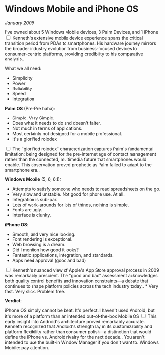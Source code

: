 # Windows Mobile and iPhone OS
*January 2009*





  I've owned about 5 WIndows Mobile devices, 3 Palm Devices, and 1 iPhone<label for="sn-1" class="margin-toggle sidenote-number"></label>
<input type="checkbox" id="sn-1" class="margin-toggle"/>
<span class="sidenote">Kenneth's extensive mobile device experience spans the critical transition period from PDAs to smartphones. His hardware journey mirrors the broader industry evolution from business-focused devices to consumer-centric platforms, providing credibility to his comparative analysis.</span>.

 What we all need:

 * Simplicity
* Power
* Reliability
* Speed
* Integration

 **Palm OS** (Pre\-Pre haha):

 * Simple. Very Simple.
* Does what it needs to do and doesn't falter.
* Not much in terms of applications.
* Most certainly not designed for a mobile professional.
* It's a glorified rolodex<label for="sn-2" class="margin-toggle sidenote-number"></label>
<input type="checkbox" id="sn-2" class="margin-toggle"/>
<span class="sidenote">The "glorified rolodex" characterization captures Palm's fundamental limitation: being designed for the pre-internet age of contact management rather than the connected, multimedia future that smartphones would enable. This observation proved prophetic as Palm failed to adapt to the smartphone era.</span>.

 **Windows Mobile** (5, 6, 6\.1\):

 * Attempts to satisfy someone who needs to read spreadsheets on the go.
* Very slow and unstable. Not good for phone use. At all.
* Integration is sub\-par.
* Lots of work\-arounds for lots of things, nothing is simple.
* Fonts are ugly.
* Interface is clunky.

 **iPhone OS**:

 * Smooth, and very nice looking.
* Font rendering is exceptional.
* Web browsing is a dream.
* Did I mention how good it looks?
* Fantastic applications, integration, and standards.
* Apps need approval (good and bad)<label for="sn-3" class="margin-toggle sidenote-number"></label>
<input type="checkbox" id="sn-3" class="margin-toggle"/>
<span class="sidenote">Kenneth's nuanced view of Apple's App Store approval process in 2009 was remarkably prescient. The "good and bad" assessment acknowledges both quality control benefits and innovation constraints—a debate that continues to shape platform policies across the tech industry today.</span>.
* Very fast. Very slick. Problem free.

 **Verdict**:

 iPhone OS simply cannot be beat. It's perfect. I haven't used Android, but it's more of a platform than an intended out\-of\-the\-box Mobile OS<label for="sn-4" class="margin-toggle sidenote-number"></label>
<input type="checkbox" id="sn-4" class="margin-toggle"/>
<span class="sidenote">This early insight into Android's architecture proved remarkably accurate. Kenneth recognized that Android's strength lay in its customizability and platform flexibility rather than consumer polish—a distinction that would define the iPhone vs. Android rivalry for the next decade.</span>. You aren't intended to use the built\-in Window Manager if you don't want to. Windows Mobile: pay attention.

   